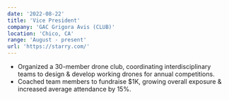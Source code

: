 ```yaml
---
date: '2022-08-22'
title: 'Vice President'
company: 'GAC Grigora Avis (CLUB)'
location: 'Chico, CA'
range: 'August - present'
url: 'https://starry.com/'
---
```


- Organized a 30-member drone club, coordinating interdisciplinary teams to design & develop working drones for annual competitions.
- Coached team members to fundraise $1K, growing overall exposure & increased average attendance by 15%.

